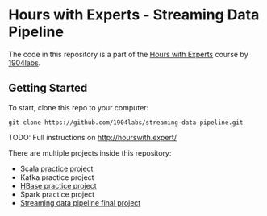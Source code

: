 # Hours with Experts - Streaming Data Pipeline

The code in this repository is a part of the [Hours with Experts](https://1904labs.com/our-culture/community/hours-with-experts/) course by [1904labs](https://1904labs.com/).

## Getting Started

To start, clone this repo to your computer:

```
git clone https://github.com/1904labs/streaming-data-pipeline.git
```

TODO: Full instructions on http://hourswith.expert/

There are multiple projects inside this repository:

 - [Scala practice project](./scala-hello-world)
 - Kafka practice project
 - [HBase practice project](./hbase-hello-world)
 - Spark practice project
 - [Streaming data pipeline final project](./streaming-data-pipeline)